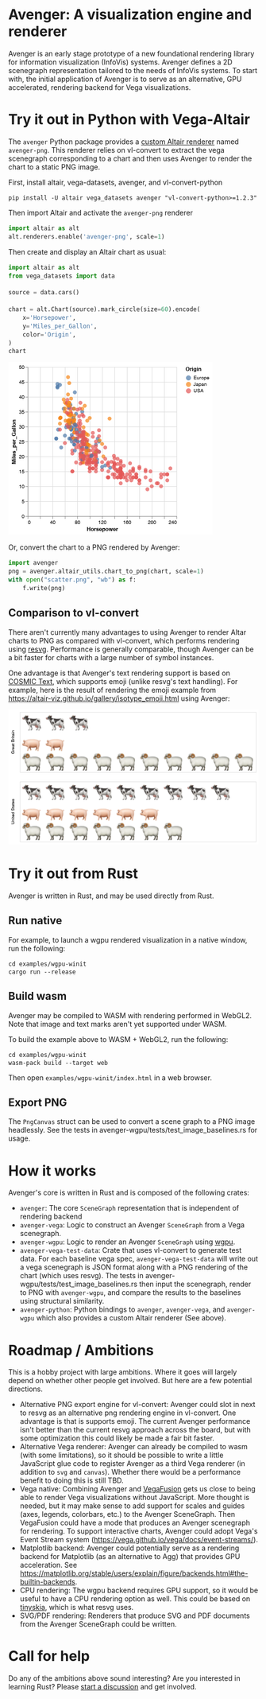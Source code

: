 # Avenger: A visualization engine and renderer
Avenger is an early stage prototype of a new foundational rendering library for information visualization (InfoVis) systems. Avenger defines a 2D scenegraph representation tailored to the needs of InfoVis systems. To start with, the initial application of Avenger is to serve as an alternative, GPU accelerated, rendering backend for Vega visualizations.

# Try it out in Python with Vega-Altair
The `avenger` Python package provides a [custom Altair renderer](https://altair-viz.github.io/user_guide/custom_renderers.html) named `avenger-png`. This renderer relies on vl-convert to extract the vega scenegraph corresponding to a chart and then uses Avenger to render the chart to a static PNG image.

First, install altair, vega-datasets, avenger, and vl-convert-python
```
pip install -U altair vega_datasets avenger "vl-convert-python>=1.2.3"
```

Then import Altair and activate the `avenger-png` renderer

```python
import altair as alt
alt.renderers.enable('avenger-png', scale=1)
```

Then create and display an Altair chart as usual:

```python
import altair as alt
from vega_datasets import data

source = data.cars()

chart = alt.Chart(source).mark_circle(size=60).encode(
    x='Horsepower',
    y='Miles_per_Gallon',
    color='Origin',
)
chart
```
![cars_scatter.png](doc%2Fimages%2Fcars_scatter.png)

Or, convert the chart to a PNG rendered by Avenger:

```python
import avenger
png = avenger.altair_utils.chart_to_png(chart, scale=1)
with open("scatter.png", "wb") as f:
    f.write(png)
```
## Comparison to vl-convert
There aren't currently many advantages to using Avenger to render Altar charts to PNG as compared with vl-convert, which performs rendering using [resvg](https://github.com/RazrFalcon/resvg). Performance is generally comparable, though Avenger can be a bit faster for charts with a large number of symbol instances.

One advantage is that Avenger's text rendering support is based on [COSMIC Text](https://github.com/pop-os/cosmic-text), which supports emoji (unlike resvg's text handling). For example, here is the result of rendering the emoji example from https://altair-viz.github.io/gallery/isotype_emoji.html using Avenger:

![isotype_emoji.png](doc%2Fimages%2Fisotype_emoji.png)

# Try it out from Rust
Avenger is written in Rust, and may be used directly from Rust.

## Run native
For example, to launch a wgpu rendered visualization in a native window, run the following:
```
cd examples/wgpu-winit
cargo run --release
```

## Build wasm
Avenger may be compiled to WASM with rendering performed in WebGL2. Note that image and text marks aren't yet supported under WASM.

To build the example above to WASM + WebGL2, run the following:
```
cd examples/wgpu-winit
wasm-pack build --target web
```

Then open `examples/wgpu-winit/index.html` in a web browser.

## Export PNG
The `PngCanvas` struct can be used to convert a scene graph to a PNG image headlessly. See the tests in
avenger-wgpu/tests/test_image_baselines.rs for usage.

# How it works
Avenger's core is written in Rust and is composed of the following crates:
 - `avenger`: The core `SceneGraph` representation that is independent of rendering backend
 - `avenger-vega`: Logic to construct an Avenger `SceneGraph` from a Vega scenegraph.
 - `avenger-wgpu`: Logic to render an Avenger `SceneGraph` using [wgpu](https://github.com/gfx-rs/wgpu).
 - `avenger-vega-test-data`: Crate that uses vl-convert to generate test data. For each baseline vega spec, `avenger-vega-test-data` will write out a vega scenegraph is JSON format along with a PNG rendering of the chart (which uses resvg). The tests in avenger-wgpu/tests/test_image_baselines.rs then input the scenegraph, render to PNG with `avenger-wgpu`, and compare the results to the baselines using structural similarity.
 - `avenger-python`: Python bindings to `avenger`, `avenger-vega`, and `avenger-wgpu` which also provides a custom Altair renderer (See above). 

# Roadmap / Ambitions
This is a hobby project with large ambitions. Where it goes will largely depend on whether other people get involved. But here are a few potential directions.
 - Alternative PNG export engine for vl-convert: Avenger could slot in next to resvg as an alternative png rendering engine in vl-convert. One advantage is that is supports emoji. The current Avenger performance isn't better than the current resvg approach across the board, but with some optimization this could likely be made a fair bit faster.
 - Alternative Vega renderer: Avenger can already be compiled to wasm (with some limitations), so it should be possible to write a little JavaScript glue code to register Avenger as a third Vega renderer (in addition to `svg` and `canvas`). Whether there would be a performance benefit to doing this is still TBD.
 - Vega native: Combining Avenger and [VegaFusion](https://vegafusion.io/) gets us close to being able to render Vega visualizations without JavaScript. More thought is needed, but it may make sense to add support for scales and guides (axes, legends, colorbars, etc.) to the Avenger SceneGraph. Then VegaFusion could have a mode that produces an Avenger scenegraph for rendering.  To support interactive charts, Avenger could adopt Vega's Event Stream system (https://vega.github.io/vega/docs/event-streams/).
 - Matplotlib backend: Avenger could potentially serve as a rendering backend for Matplotlib (as an alternative to Agg) that provides GPU acceleration. See https://matplotlib.org/stable/users/explain/figure/backends.html#the-builtin-backends.
 - CPU rendering: The wgpu backend requires GPU support, so it would be useful to have a CPU rendering option as well. This could be based on [tinyskia](https://github.com/RazrFalcon/tiny-skia), which is what resvg uses.
 - SVG/PDF rendering: Renderers that produce SVG and PDF documents from the Avenger SceneGraph could be written.

# Call for help
Do any of the ambitions above sound interesting? Are you interested in learning Rust? Please [start a discussion](https://github.com/jonmmease/avenger/discussions) and get involved. 